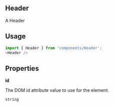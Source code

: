 <!-- ! This is a generated file. To make changes, edit <Component>.doc.js ! -->
## Header
A Header

## Usage

```javascript
import { Header } from 'components/Header';
<Header />
```

## Properties

**id**

The DOM id attribute value to use for the element.

```
string
```
  